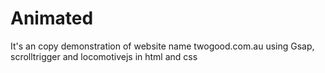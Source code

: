 # Animated
It's an copy demonstration of website name twogood.com.au using Gsap, scrolltrigger and locomotivejs in html and css
